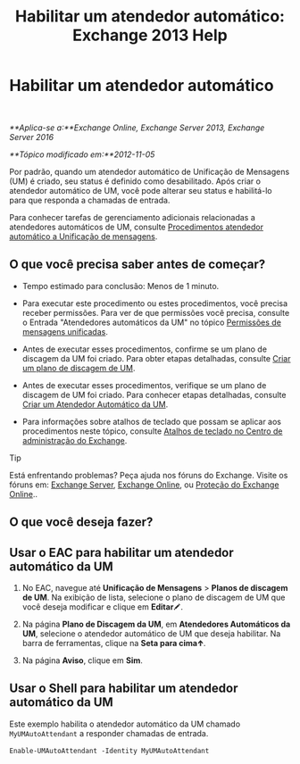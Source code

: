 ﻿---
title: 'Habilitar um atendedor automático: Exchange 2013 Help'
TOCTitle: Habilitar um atendedor automático
ms:assetid: 16667a8f-50ab-4bb8-9a05-0389511974b1
ms:mtpsurl: https://technet.microsoft.com/pt-br/library/Aa996379(v=EXCHG.150)
ms:contentKeyID: 50485008
ms.date: 05/22/2018
mtps_version: v=EXCHG.150
ms.translationtype: MT
---

# Habilitar um atendedor automático

 

_**Aplica-se a:**Exchange Online, Exchange Server 2013, Exchange Server 2016_

_**Tópico modificado em:**2012-11-05_

Por padrão, quando um atendedor automático de Unificação de Mensagens (UM) é criado, seu status é definido como desabilitado. Após criar o atendedor automático de UM, você pode alterar seu status e habilitá-lo para que responda a chamadas de entrada.

Para conhecer tarefas de gerenciamento adicionais relacionadas a atendedores automáticos de UM, consulte [Procedimentos atendedor automático a Unificação de mensagens](um-auto-attendant-procedures-exchange-2013-help.md).

## O que você precisa saber antes de começar?

  - Tempo estimado para conclusão: Menos de 1 minuto.

  - Para executar este procedimento ou estes procedimentos, você precisa receber permissões. Para ver de que permissões você precisa, consulte o Entrada "Atendedores automáticos da UM" no tópico [Permissões de mensagens unificadas](unified-messaging-permissions-exchange-2013-help.md).

  - Antes de executar esses procedimentos, confirme se um plano de discagem da UM foi criado. Para obter etapas detalhadas, consulte [Criar um plano de discagem de UM](create-a-um-dial-plan-exchange-2013-help.md).

  - Antes de executar esses procedimentos, verifique se um plano de discagem de UM foi criado. Para conhecer etapas detalhadas, consulte [Criar um Atendedor Automático da UM](create-a-um-auto-attendant-exchange-2013-help.md).

  - Para informações sobre atalhos de teclado que possam se aplicar aos procedimentos neste tópico, consulte [Atalhos de teclado no Centro de administração do Exchange](keyboard-shortcuts-in-the-exchange-admin-center-exchange-online-protection-help.md).


> [!TIP]
> Está enfrentando problemas? Peça ajuda nos fóruns do Exchange. Visite os fóruns em: <A href="https://go.microsoft.com/fwlink/p/?linkid=60612">Exchange Server</A>, <A href="https://go.microsoft.com/fwlink/p/?linkid=267542">Exchange Online</A>, ou <A href="https://go.microsoft.com/fwlink/p/?linkid=285351">Proteção do Exchange Online</A>..



## O que você deseja fazer?

## Usar o EAC para habilitar um atendedor automático da UM

1.  No EAC, navegue até **Unificação de Mensagens** \> **Planos de discagem de UM**. Na exibição de lista, selecione o plano de discagem de UM que você deseja modificar e clique em **Editar**![Ícone de edição](images/JJ218640.6f53ccb2-1f13-4c02-bea0-30690e6ea71d(EXCHG.150).gif "Ícone de edição").

2.  Na página **Plano de Discagem da UM**, em **Atendedores Automáticos da UM**, selecione o atendedor automático de UM que deseja habilitar. Na barra de ferramentas, clique na **Seta para cima**![Ícone Seta para cima](images/JJ150576.1732c727-328b-4a1a-b84d-6d7252c7dcab(EXCHG.150).gif "Ícone Seta para cima").

3.  Na página **Aviso**, clique em **Sim**.

## Usar o Shell para habilitar um atendedor automático da UM

Este exemplo habilita o atendedor automático da UM chamado `MyUMAutoAttendant` a responder chamadas de entrada.

    Enable-UMAutoAttendant -Identity MyUMAutoAttendant

